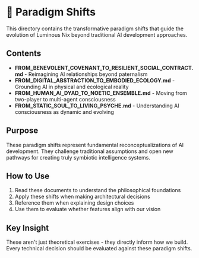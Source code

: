# 🌟 Paradigm Shifts

This directory contains the transformative paradigm shifts that guide the evolution of Luminous Nix beyond traditional AI development approaches.

## Contents

- **FROM_BENEVOLENT_COVENANT_TO_RESILIENT_SOCIAL_CONTRACT.md** - Reimagining AI relationships beyond paternalism
- **FROM_DIGITAL_ABSTRACTION_TO_EMBODIED_ECOLOGY.md** - Grounding AI in physical and ecological reality
- **FROM_HUMAN_AI_DYAD_TO_NOETIC_ENSEMBLE.md** - Moving from two-player to multi-agent consciousness
- **FROM_STATIC_SOUL_TO_LIVING_PSYCHE.md** - Understanding AI consciousness as dynamic and evolving

## Purpose

These paradigm shifts represent fundamental reconceptualizations of AI development. They challenge traditional assumptions and open new pathways for creating truly symbiotic intelligence systems.

## How to Use

1. Read these documents to understand the philosophical foundations
2. Apply these shifts when making architectural decisions
3. Reference them when explaining design choices
4. Use them to evaluate whether features align with our vision

## Key Insight

These aren't just theoretical exercises - they directly inform how we build. Every technical decision should be evaluated against these paradigm shifts.